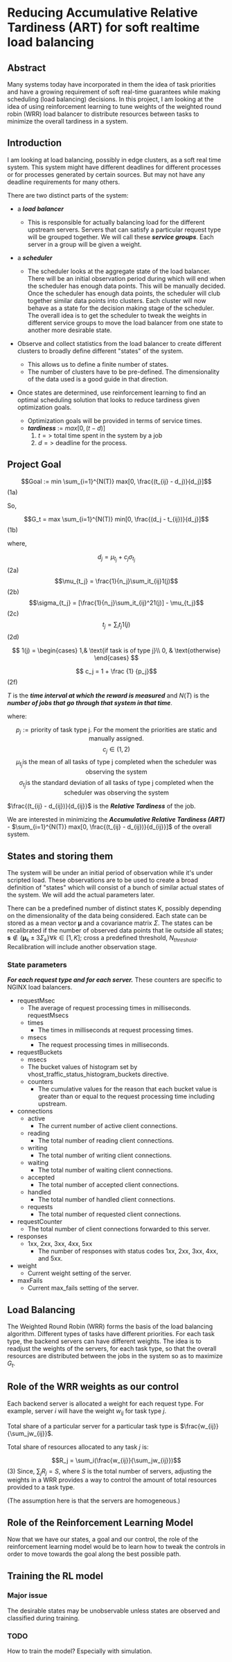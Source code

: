 # Reducing Accumulative Relative Tardiness (ART) for soft realtime load balancing

## Abstract

Many systems today have incorporated in them the idea of task priorities and have a growing requirement of soft real-time guarantees while making scheduling (load balancing) decisions. In this project, I am looking at the idea of using reinforcement learning to tune weights of the weighted round robin (WRR) load balancer to distribute resources between tasks to minimize the overall tardiness in a system.

## Introduction

I am looking at load balancing, possibly in edge clusters, as a soft real time system. This system might have different deadlines for different processes or for processes generated by certain sources. But may not have any deadline requirements for many others.

There are two distinct parts of the system:

- a **_load balancer_**
  - This is responsible for actually balancing load for the different upstream servers. Servers that can satisfy a particular request type will be grouped together. We will call these **_service groups_**. Each server in a group will be given a weight.
- a **_scheduler_**

  - The scheduler looks at the aggregate state of the load balancer. There will be an initial observation period during which will end when the scheduler has enough data points. This will be manually decided. Once the scheduler has enough data points, the scheduler will club together similar data points into clusters. Each cluster will now behave as a state for the decision making stage of the scheduler. The overall idea is to get the scheduler to tweak the weights in different service groups to move the load balancer from one state to another more desirable state.

- Observe and collect statistics from the load balancer to create different clusters to broadly define different "states" of the system.

  - This allows us to define a finite number of states.
  - The number of clusters have to be pre-defined. The dimensionality of the data used is a good guide in that direction.

- Once states are determined, use reinforcement learning to find an optimal scheduling solution that looks to reduce tardiness given optimization goals.
  - Optimization goals will be provided in terms of service times.
  - **_tardiness_** := $max[0, (t - d)]$
    1. $t =>$ total time spent in the system by a job
    2. $d =>$ deadline for the process.

## Project Goal

$$Goal := min \sum_{i=1}^{N(T)} max[0, \frac{(t_{ij} - d_j)}{d_j}]$$ (1a)

So,

$$G_t = max \sum_{i=1}^{N(T)} min[0, \frac{(d_j - t_{ij})}{d_j}]$$ (1b)

where,

$$d_j = \mu_{t_j} + c_j \sigma_{t_j}$$ (2a)
$$\mu_{t_j} = \frac{1}{n_j}\sum_it_{ij}1(j)$$ (2b)
$$\sigma_{t_j} = [\frac{1}{n_j}\sum_it_{ij}^21(j)] - \mu_{t_j}$$ (2c)
$$t_j = \sum_it_j1(j)$$ (2d)

$$
1(j) =
\begin{cases}
    1,& \text{if task is of type j}\\
    0,              & \text{otherwise}
\end{cases}
$$

$$ c_j = 1 + \frac {1} {p_j}$$ (2f)

$T$ is the **_time interval at which the reward is measured_** and $N(T)$ is the **_number of jobs that go through that system in that time_**.

where:

$$p_j := \text{priority of task type j. For the moment the priorities are static and manually assigned.}$$
$$c_j \in(1,2)$$
$$\mu_{t_j} \text{is the mean of all tasks of type j completed when the scheduler was observing the system}$$
$$\sigma_{t_j} \text{is the standard deviation of all tasks of type j completed when the scheduler was observing the system}$$

$\frac{(t_{ij} - d_{ij})}{d_{ij}}$ is the **_Relative Tardiness_** of the job.

We are interested in minimizing the **_Accumulative Relative Tardiness (ART)_** - $\sum_{i=1}^{N(T)} max[0, \frac{(t_{ij} - d_{ij})}{d_{ij}}]$ of the overall system.

## States and storing them

The system will be under an initial period of observation while it's under scripted load. These observations are to be used to create a broad definition of "states" which will consist of a bunch of similar actual states of the system. We will add the actual parameters later.

There can be a predefined number of distinct states K, possibly depending on the dimensionality of the data being considered. Each state can be stored as a mean vector $\boldsymbol{\mu}$ and a covariance matrix $\Sigma$. The states can be recalibrated if the number of observed data points that lie outside all states; $\boldsymbol{s} \notin \{\boldsymbol{\mu}_k \pm 3\Sigma_k\} \forall k\in [1, K]$; cross a predefined threshold, $N_{threshold}$. Recalibration will include another observation stage.

### State parameters

**_For each request type and for each server._**
These counters are specific to NGINX load balancers.

- requestMsec
  - The average of request processing times in milliseconds.
    requestMsecs
  - times
    - The times in milliseconds at request processing times.
  - msecs
    - The request processing times in milliseconds.
- requestBuckets
  - msecs
  - The bucket values of histogram set by vhost_traffic_status_histogram_buckets directive.
  - counters
    - The cumulative values for the reason that each bucket value is greater than or equal to the request processing time including upstream.
- connections
  - active
    - The current number of active client connections.
  - reading
    - The total number of reading client connections.
  - writing
    - The total number of writing client connections.
  - waiting
    - The total number of waiting client connections.
  - accepted
    - The total number of accepted client connections.
  - handled
    - The total number of handled client connections.
  - requests
    - The total number of requested client connections.
- requestCounter
  - The total number of client connections forwarded to this server.
- responses
  - 1xx, 2xx, 3xx, 4xx, 5xx
    - The number of responses with status codes 1xx, 2xx, 3xx, 4xx, and 5xx.
- weight
  - Current weight setting of the server.
- maxFails
  - Current max_fails setting of the server.

## Load Balancing

The Weighted Round Robin (WRR) forms the basis of the load balancing algorithm. Different types of tasks have different priorities. For each task type, the backend servers can have different weights. The idea is to readjust the weights of the servers, for each task type, so that the overall resources are distributed between the jobs in the system so as to maximize $G_t$.

## Role of the WRR weights as our control

Each backend server is allocated a weight for each request type. For example, server $i$ will have the weight $w_{ij}$ for task type $j$.

Total share of a particular server for a particular task type is $\frac{w_{ij}}{\sum_jw_{ij}}$.

Total share of resources allocated to any task $j$ is:

$$R_j = \sum_i(\frac{w_{ij}}{\sum_jw_{ij}})$$ (3)
Since, $\sum_jR_j = S$, where $S$ is the total number of servers, adjusting the weights in a WRR provides a way to control the amount of total resources provided to a task type.

(The assumption here is that the servers are homogeneous.)

## Role of the Reinforcement Learning Model

Now that we have our states, a goal and our control, the role of the reinforcement learning model would be to learn how to tweak the controls in order to move towards the goal along the best possible path.

## Training the RL model

### Major issue

The desirable states may be unobservable unless states are observed and classified during training.

### TODO

How to train the model? Especially with simulation.
